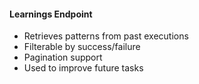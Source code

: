 #### Learnings Endpoint

- Retrieves patterns from past executions
- Filterable by success/failure
- Pagination support
- Used to improve future tasks
